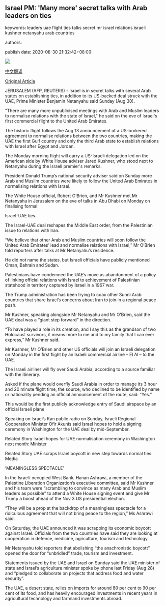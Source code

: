 ## Israel PM: 'Many more' secret talks with Arab leaders on ties

keywords: leaders uae flight ties talks secret mr israel relations israeli kushner netanyahu arab countries

authors: 

publish date: 2020-08-30 21:32:42+08:00

![](https://www.straitstimes.com/sites/default/files/styles/x_large/public/articles/2020/08/30/md-isreal-3008.jpg?itok=9RkKTSyd)

[中文翻译](Israel%20PM%3A%20%27Many%20more%27%20secret%20talks%20with%20Arab%20leaders%20on%20ties_zh.md)

[Original Article](https://www.straitstimes.com/world/middle-east/israel-pm-many-more-secret-talks-with-arab-leaders-on-ties)

JERUSALEM (AFP, REUTERS) - Israel is in secret talks with several Arab states on establishing ties, in addition to its US-backed deal struck with the UAE, Prime Minister Benjamin Netanyahu said Sunday (Aug 30).

"There are many more unpublicised meetings with Arab and Muslim leaders to normalise relations with the state of Israel," he said on the eve of Israel's first commercial flight to the United Arab Emirates.

The historic flight follows the Aug 13 announcement of a US-brokered agreement to normalise relations between the two countries, making the UAE the first Gulf country and only the third Arab state to establish relations with Israel after Egypt and Jordan.

The Monday morning flight will carry a US-Israeli delegation led on the American side by White House adviser Jared Kushner, who stood next to Netanyahu during the Israeli premier's remarks.

President Donald Trump’s national security adviser said on Sunday more Arab and Muslim countries were likely to follow the United Arab Emirates in normalising relations with Israel.

The White House official, Robert O’Brien, and Mr Kushner met Mr Netanyahu in Jerusalem on the eve of talks in Abu Dhabi on Monday on finalising formal

Israel-UAE ties.

The Israel-UAE deal reshapes the Middle East order, from the Palestinian issue to relations with Iran.

“We believe that other Arab and Muslim countries will soon follow the United Arab Emirates’ lead and normalise relations with Israel,” Mr O’Brien told reporters after talks at Mr Netanyahu’s residence.

He did not name the states, but Israeli officials have publicly mentioned Oman, Bahrain and Sudan.

Palestinians have condemned the UAE’s move as abandonment of a policy of linking official relations with Israel to achievement of Palestinian statehood in territory captured by Israel in a 1967 war.

The Trump administration has been trying to coax other Sunni Arab countries that share Israel’s concerns about Iran to join in a regional peace push.

Mr Kushner, speaking alongside Mr Netanyahu and Mr O’Brien, said the UAE deal was a “giant step forward” in the direction.

“To have played a role in its creation, and I say this as the grandson of two Holocaust survivors, it means more to me and to my family that I can ever express,” Mr Kushner said.

Mr Kushner, Mr O’Brien and other US officials will join an Israeli delegation on Monday in the first flight by an Israeli commercial airline – El Al – to the UAE.

The Israeli airliner will fly over Saudi Arabia, according to a source familiar with the itinerary.

Asked if the plane would overfly Saudi Arabia in order to manage its 3 hour and 20 minute flight time, the source, who declined to be identified by name or nationality pending an official announcement of the route, said: “Yes.”

This would be the first publicly acknowledge entry of Saudi airspace by an official Israeli plane

Speaking on Israel’s Kan public radio on Sunday, Israeli Regional Cooperation Minister Ofir Akunis said Israel hopes to hold a signing ceremony in Washington for the UAE deal by mid-September.

Related Story Israel hopes for UAE normalisation ceremony in Washington next month: Minister

Related Story UAE scraps Israel boycott in new step towards normal ties: Media

‘MEANINGLESS SPECTACLE’

In the Israeli-occupied West Bank, Hanan Ashrawi, a member of the Palestine Liberation Organization’s executive committee, said Mr Kushner and his team were “scrambling to convince as many Arab and Muslim leaders as possible” to attend a White House signing event and give Mr Trump a boost ahead of the Nov 3 US presidential election.

“They will be a prop at the backdrop of a meaningless spectacle for a ridiculous agreement that will not bring peace to the region,” Ms Ashrawi said.

On Saturday, the UAE announced it was scrapping its economic boycott against Israel. Officials from the two countries have said they are looking at cooperation in defence, medicine, agriculture, tourism and technology.

Mr Netanyahu told reporters that abolishing “the anachronistic boycott” opened the door for “unbridled” trade, tourism and investment.

Statements issued by the UAE and Israel on Sunday said the UAE minister of state and Israel’s agriculture minister spoke by phone last Friday (Aug 28) and “pledged to collaborate on projects that address food and water security”.

The UAE, a desert state, relies on imports for around 80 per cent to 90 per cent of its food, and has heavily encouraged investments in recent years in agricultural technology and farmland investments abroad.